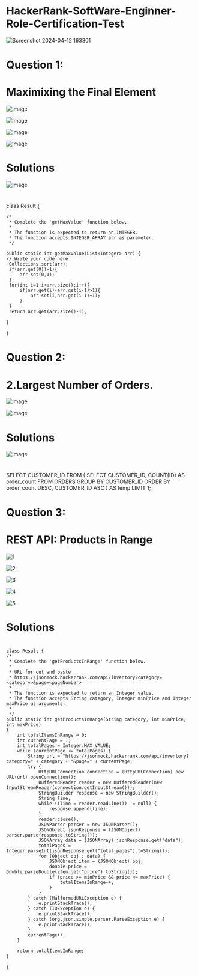 # HackerRank-SoftWare-Enginner-Role-Certification-Test


![Screenshot 2024-04-12 163301](https://github.com/sanjeevkumarray/HackerRank-SoftWare-Enginner-Role-Certification-Test/assets/53333326/3b3b35f7-7f1f-4799-b79b-27965ae16bac)


 # Question 1:
 
 # Maximixing the Final Element 
 
 ![image](https://github.com/sanjeevkumarray/HackerRank-SoftWare-Enginner-Role-Certification-Test/assets/53333326/bbe9d74b-662d-45cf-9a2e-7a2ed6d51797)


 ![image](https://github.com/sanjeevkumarray/HackerRank-SoftWare-Enginner-Role-Certification-Test/assets/53333326/76388a82-b7a9-4074-8c8f-4ba42639cd10)


 ![image](https://github.com/sanjeevkumarray/HackerRank-SoftWare-Enginner-Role-Certification-Test/assets/53333326/c1dc6b68-81c6-4e7d-b5f8-00fe603f5160)

 ![image](https://github.com/sanjeevkumarray/HackerRank-SoftWare-Enginner-Role-Certification-Test/assets/53333326/3fa69a40-d7ea-4052-b393-891b266823da)


# Solutions 

![image](https://github.com/sanjeevkumarray/HackerRank-SoftWare-Enginner-Role-Certification-Test/assets/53333326/0044aec8-6fdb-4c57-bc15-6b73b38784a9)

# 

class Result {

    /*
     * Complete the 'getMaxValue' function below.
     *
     * The function is expected to return an INTEGER.
     * The function accepts INTEGER_ARRAY arr as parameter.
     */

    public static int getMaxValue(List<Integer> arr) {
    // Write your code here
     Collections.sort(arr);
     if(arr.get(0)!=1){
         arr.set(0,1);
     }
     for(int i=1;i<arr.size();i++){
         if(arr.get(i)-arr.get(i-1)>1){
             arr.set(i,arr.get(i-1)+1);
         }
     }
     return arr.get(arr.size()-1);

    }

}



# Question 2:

# 2.Largest  Number of Orders.

![image](https://github.com/sanjeevkumarray/HackerRank-SoftWare-Enginner-Role-Certification-Test/assets/53333326/1287c6ce-bf58-42ad-9248-143a6c110931)


![image](https://github.com/sanjeevkumarray/HackerRank-SoftWare-Enginner-Role-Certification-Test/assets/53333326/3c32dda0-3a02-4766-8606-9859394242fd)



# Solutions 
![image](https://github.com/sanjeevkumarray/HackerRank-SoftWare-Enginner-Role-Certification-Test/assets/53333326/d9491e42-baed-4e7d-890b-3adde013cfc1)



 
 # 

   SELECT CUSTOMER_ID
    FROM (
    SELECT CUSTOMER_ID, COUNT(ID) AS order_count
    FROM ORDERS
    GROUP BY CUSTOMER_ID
    ORDER BY order_count DESC, CUSTOMER_ID ASC
) AS temp
LIMIT 1;





# Question 3:


# REST API: Products in Range



![1](https://github.com/sanjeevkumarray/HackerRank-SoftWare-Enginner-Role-Certification-Test/assets/53333326/09a4710d-ffbe-411b-8457-7152f5461a94)

![2](https://github.com/sanjeevkumarray/HackerRank-SoftWare-Enginner-Role-Certification-Test/assets/53333326/56302338-f54d-4f46-af75-f44cf4a19dce)

![3](https://github.com/sanjeevkumarray/HackerRank-SoftWare-Enginner-Role-Certification-Test/assets/53333326/5d487156-5a31-4be6-823e-422494e5a89d)

![4](https://github.com/sanjeevkumarray/HackerRank-SoftWare-Enginner-Role-Certification-Test/assets/53333326/2bde4a52-3816-4d05-987b-8529e5f280bb)

![5](https://github.com/sanjeevkumarray/HackerRank-SoftWare-Enginner-Role-Certification-Test/assets/53333326/67c04c5d-5a38-4139-9159-8a35b4aedc4c)





# Solutions 

# 


    class Result {
    /*
     * Complete the 'getProductsInRange' function below.
     *
     * URL for cut and paste
     * https://jsonmock.hackerrank.com/api/inventory?category=<category>&page=<pageNumber>
     *
     * The function is expected to return an Integer value.
     * The function accepts String category, Integer minPrice and Integer maxPrice as arguments.
     * 
     */
    public static int getProductsInRange(String category, int minPrice, int maxPrice)
    {
        int totalItemsInRange = 0;
        int currentPage = 1;
        int totalPages = Integer.MAX_VALUE; 
        while (currentPage <= totalPages) {
            String url = "https://jsonmock.hackerrank.com/api/inventory?category=" + category + "&page=" + currentPage;
            try {
                HttpURLConnection connection = (HttpURLConnection) new URL(url).openConnection();
                BufferedReader reader = new BufferedReader(new InputStreamReader(connection.getInputStream()));
                StringBuilder response = new StringBuilder();
                String line;
                while ((line = reader.readLine()) != null) {
                    response.append(line);
                }
                reader.close();
                JSONParser parser = new JSONParser();
                JSONObject jsonResponse = (JSONObject) parser.parse(response.toString());
                JSONArray data = (JSONArray) jsonResponse.get("data");
                totalPages = Integer.parseInt(jsonResponse.get("total_pages").toString());
                for (Object obj : data) {
                    JSONObject item = (JSONObject) obj;
                    double price = Double.parseDouble(item.get("price").toString());
                    if (price >= minPrice && price <= maxPrice) {
                        totalItemsInRange++;
                    }
                }
            } catch (MalformedURLException e) {
                e.printStackTrace();
            } catch (IOException e) {
                e.printStackTrace();
            } catch (org.json.simple.parser.ParseException e) {
                e.printStackTrace();
            }
            currentPage++;
        }

        return totalItemsInRange;
    }
}





